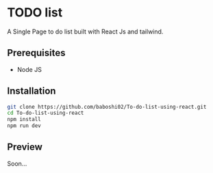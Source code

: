 # TODO list

A Single Page to do list built with React Js and tailwind.

## Prerequisites

- Node JS

## Installation

```bash
git clone https://github.com/baboshi02/To-do-list-using-react.git
cd To-do-list-using-react
npm install
npm run dev
```

## Preview
Soon...
<!-- To DO -->
